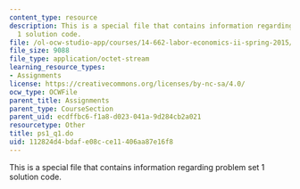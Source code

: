 ```yaml
---
content_type: resource
description: This is a special file that contains information regarding problem set
  1 solution code.
file: /ol-ocw-studio-app/courses/14-662-labor-economics-ii-spring-2015/112824d4bdafe08cce11406aa87e16f8_ps1_q1.do
file_size: 9088
file_type: application/octet-stream
learning_resource_types:
- Assignments
license: https://creativecommons.org/licenses/by-nc-sa/4.0/
ocw_type: OCWFile
parent_title: Assignments
parent_type: CourseSection
parent_uid: ecdffbc6-f1a8-d023-041a-9d284cb2a021
resourcetype: Other
title: ps1_q1.do
uid: 112824d4-bdaf-e08c-ce11-406aa87e16f8
---
```

This is a special file that contains information regarding problem set 1 solution code.